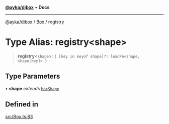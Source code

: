 [**@ayka/dibox**](../../../README.md) • **Docs**

***

[@ayka/dibox](../../../globals.md) / [Box](../README.md) / registry

# Type Alias: registry\<shape\>

> **registry**\<`shape`\>: `{ [key in keyof shape]?: loadFn<shape, shape[key]> }`

## Type Parameters

• **shape** *extends* [`boxShape`](boxShape.md)

## Defined in

[src/Box.ts:83](https://github.com/AndreyMork/dibox/blob/a4051a8bb2daf3e4608cc74f5ffa76c67223e300/src/Box.ts#L83)
